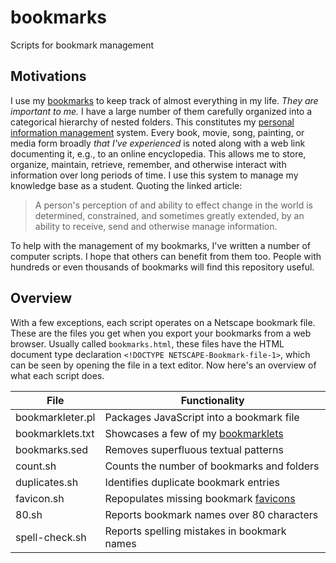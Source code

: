 # bookmarks

Scripts for bookmark management

<!--
	FILENAME: README.md
	AUTHOR: Zachary Krepelka
	DATE: Thursday, January 4th, 2024
	ORIGIN: https://github.com/zachary-krepelka/bookmarks
	UPDATED: Friday, March 22nd, 2024 at 6:31 AM
-->

## Motivations

I use my [bookmarks][1] to keep track of almost everything in my life.  *They
are important to me.*  I have a large number of them carefully organized into a
categorical hierarchy of nested folders.  This constitutes my [personal
information management][2] system.  Every book, movie, song, painting, or media
form broadly *that I've experienced* is noted along with a web link documenting
it, e.g., to an online encyclopedia.  This allows me to store, organize,
maintain, retrieve, remember, and otherwise interact with information over long
periods of time.  I use this system to manage my knowledge base as a student.
Quoting the linked article:

> A person's perception of and ability to effect change in the world is
> determined, constrained, and sometimes greatly extended, by an ability to
> receive, send and otherwise manage information.

To help with the management of my bookmarks, I've written a number of computer
scripts.  I hope that others can benefit from them too.  People with hundreds or
even thousands of bookmarks will find this repository useful.

## Overview

With a few exceptions, each script operates on a Netscape bookmark file. These
are the files you get when you export your bookmarks from a web browser. Usually
called `bookmarks.html`, these files have the HTML document type declaration
`<!DOCTYPE NETSCAPE-Bookmark-file-1>`, which can be seen by opening the file in
a text editor.  Now here's an overview of what each script does.

|  File             | Functionality                               |
| ----------------- | ------------------------------------------- |
| bookmarkleter.pl  | Packages JavaScript into a bookmark file    |
| bookmarklets.txt  | Showcases a few of my [bookmarklets][3]     |
| bookmarks.sed     | Removes superfluous textual patterns        |
| count.sh          | Counts the number of bookmarks and folders  |
| duplicates.sh     | Identifies duplicate bookmark entries       |
| favicon.sh        | Repopulates missing bookmark [favicons][4]  |
| 80.sh             | Reports bookmark names over 80 characters   |
| spell-check.sh    | Reports spelling mistakes in bookmark names |

<!-- References -->

[1]: https://en.wikipedia.org/wiki/Bookmark_(digital)
[2]: https://en.wikipedia.org/wiki/Personal_information_management
[3]: https://en.wikipedia.org/wiki/Bookmarklet
[4]: https://en.wikipedia.org/wiki/Favicon

